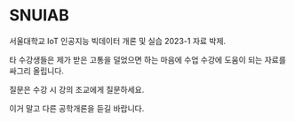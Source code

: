 # SNUIAB
서울대학교 IoT 인공지능 빅데이터 개론 및 실습 2023-1 자료 박제.

타 수강생들은 제가 받은 고통을 덜었으면 하는 마음에 수업 수강에 도움이 되는 자료를 싸그리 올립니다.

질문은 수강 시 강의 조교에게 질문하세요.

이거 말고 다른 공학개론을 듣길 바랍니다.
